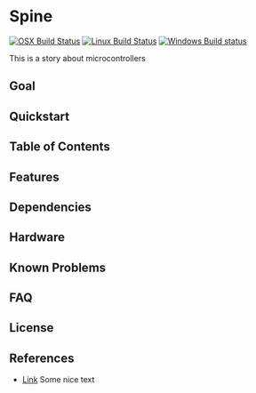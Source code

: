 # Spine
[![OSX Build Status](https://github.com/autonomousrobotshq/low-level-controller/workflows/macos/badge.svg)](https://github.com/autonomousrobotshq/low-level-controller/actions?workflow=macos)
[![Linux Build Status](https://github.com/autonomousrobotshq/low-level-controller/workflows/linux/badge.svg)](https://github.com/autonomousrobotshq/low-level-controller/actions?workflow=linux)
[![Windows Build status](https://github.com/autonomousrobotshq/low-level-controller/workflows/windows/badge.svg)](https://github.com/autonomousrobotshq/low-level-controller/actions?workflow=windows)

This is a story about microcontrollers

## Goal

## Quickstart

## Table of Contents

## Features

## Dependencies

## Hardware

## Known Problems

## FAQ

## License

## References

* [Link](link) Some nice text
